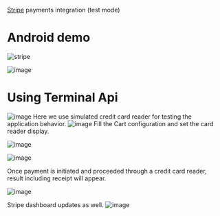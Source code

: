 [Stripe](https://dashboard.stripe.com) payments integration (test mode)
# Android demo

![stripe](https://github.com/A1xarT/android-stripe-payments/assets/40519032/f507fde1-720d-4092-bf15-c10900df1e86)

![image](https://github.com/A1xarT/android-stripe-payments/assets/40519032/a356fca1-8462-4de0-bd93-8c04d9aedc85)

# Using Terminal Api
![image](https://github.com/A1xarT/android-stripe-payments/assets/40519032/3ca1a498-529a-4de4-b84c-fc49ca55c188)
Here we use simulated credit card reader for testing the application behavior.
![image](https://github.com/A1xarT/android-stripe-payments/assets/40519032/8beebf08-d9d3-4b98-93b1-07acb5509a0b)
Fill the Cart configuration and set the card reader display.

![image](https://github.com/A1xarT/android-stripe-payments/assets/40519032/56c080fc-37aa-417b-8a1c-eebb43b1ec09)

![image](https://github.com/A1xarT/android-stripe-payments/assets/40519032/4d8c9c8c-0112-4ecd-8396-152485cd3e87)

Once payment is initiated and proceeded through a credit card reader, result including receipt will appear.

![image](https://github.com/A1xarT/android-stripe-payments/assets/40519032/3bd0bcd8-6027-4e61-9de5-4cc9f2ec78c1)

Stripe dashboard updates as well.
![image](https://github.com/A1xarT/android-stripe-payments/assets/40519032/1a40da8d-6813-446c-8b2a-7c76fbcf1568)
